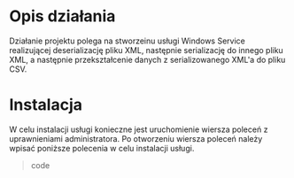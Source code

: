 # Opis działania

Działanie projektu polega na stworzeinu usługi Windows Service realizującej deserializację pliku XML, następnie serializację do innego pliku XML,
a następnie przekształcenie danych z serializowanego XML'a do pliku CSV.

# Instalacja

W celu instalacji usługi konieczne jest uruchomienie wiersza poleceń z uprawnieniami administratora. 
Po otworzeniu wiersza poleceń należy wpisać poniższe polecenia w celu instalacji usługi.

> code
